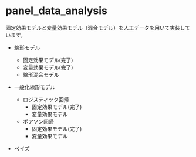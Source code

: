 # panel_data_analysis
固定効果モデルと変量効果モデル（混合モデル）を人工データを用いて実装しています。

- 線形モデル
  - 固定効果モデル(完了)
  - 変量効果モデル(完了)
  - 線形混合モデル

- 一般化線形モデル
  - ロジスティック回帰
    - 固定効果モデル(完了)
    - 変量効果モデル
  - ポアソン回帰
    - 固定効果モデル(完了)
    - 変量効果モデル
   
- ベイズ

